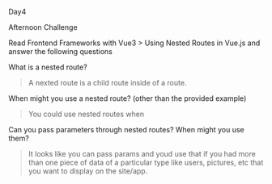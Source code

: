 Day4

Afternoon Challenge

Read Frontend Frameworks with Vue3 > Using Nested Routes in Vue.js and answer the following questions

What is a nested route?
> A nexted route is a child route inside of a route.

When might you use a nested route? (other than the provided example)
> You could use nested routes when 

Can you pass parameters through nested routes? When might you use them?
> It looks like you can pass params and youd use that if you had more than one piece of data of a particular type like users, pictures, etc that you want to display on the site/app.